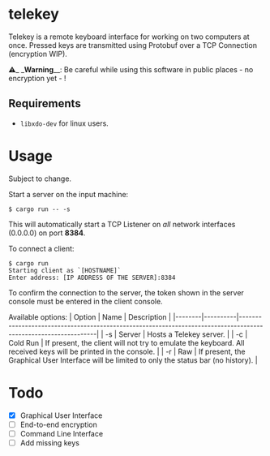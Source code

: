 # telekey
Telekey is a remote keyboard interface for working on two computers at once.
Pressed keys are transmitted using Protobuf over a TCP Connection (encryption WIP).

⚠️_ _**Warning**__: Be careful while using this software in public places - no
encryption yet - !

## Requirements
- `libxdo-dev` for linux users.

# Usage
Subject to change.

Start a server on the input machine:
```shell
$ cargo run -- -s
```
This will automatically start a TCP Listener on *all* network interfaces (0.0.0.0)
on port **8384**.

To connect a client:
```shell
$ cargo run
Starting client as `[HOSTNAME]`
Enter address: [IP ADDRESS OF THE SERVER]:8384
```
To confirm the connection to the server, the token shown in the server console must be entered in the client console.

Available options:
| Option | Name     | Description                                                                                                    |
|--------|----------|----------------------------------------------------------------------------------------------------------------|
| -s     | Server   | Hosts a Telekey server.                                                                                        |
| -c     | Cold Run | If present, the client will not try to emulate the keyboard. All received keys will be printed in the console. |
| -r     | Raw      | If present, the Graphical User Interface will be limited to only the status bar (no history).                  |

# Todo
- [x] Graphical User Interface
- [ ] End-to-end encryption
- [ ] Command Line Interface
- [ ] Add missing keys
